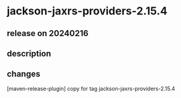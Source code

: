 # jackson-jaxrs-providers-2.15.4

## release on 20240216

## description

## changes

[maven-release-plugin] copy for tag jackson-jaxrs-providers-2.15.4


